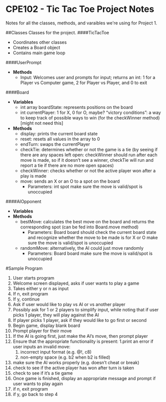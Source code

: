 # CPE102 - Tic Tac Toe Project Notes

Notes for all the classes, methods, and varaibles we're using for Project 1.

##Classes
Classes for the project.
####TicTacToe
* Coordinates other classes
* Creates a Board object
* Contains main game loop

####UserPrompt
* **Methods**
    * Input: Welcomes user and prompts for input; returns an int: 1 for a Player vs Computer game, 2 for Player vs          Player, and 0 to exit

####Board
* **Variables**
    * int array boardState: represents positions on the board
    * int currentPlayer: 1 for X, 0 for O, maybe?
    “victory conditions”: a way to keep track of possible ways to win (for the checkWinner method) [might not need        this]
* **Methods**
    * display: prints the current board state
    * reset: resets all values in the array to 0
    * endTurn: swaps the currentPlayer
    * checkTie: determines whether or not the game is a tie (by seeing if there are any spaces left open: checkWinner       should run after each move is made, so if it doesn’t see a winner, checkTie will run and report a tie if there        are no more open spaces)
    * checkWinner: checks whether or not the active player won after a play is made
    * move: sends an X or an O to a spot on the board
        * Parameters: int spot
          make sure the move is valid/spot is unoccupied

####AIOpponent
* **Variables**
* **Methods**
    * bestMove: calculates the best move on the board and returns the corresponding spot (can be fed into Board.move         method)
        * Parameters: Board board
          should check the current board state and recognize whether the move to be made is for X or O
          make sure the move is valid/spot is unoccupied
    * randomMove: alternatively, the AI could just move randomly
        * Parameters: Board board
          make sure the move is valid/spot is unoccupied


#Sample Program
1. User starts program
2. Welcome screen displayed, asks if user wants to play a game
3. Takes either y or n as input
  1. If n, exit program
  2. If y, continue
4. Ask if user would like to play vs AI or vs another player
  1. Possibly ask for 1 or 2 players to simplify input, while noting that if user picks 1 player, they will play           against the AI
  2. If player picks 1 player, ask if they would like to go first or second
5. Begin game, display blank board
  1. Prompt player for their move
  2. If the AI is going first, just make the AI’s move, then prompt player
6. Ensure that the appropriate functionality is present:
  1.print an error if user inputs an invalid move:
    1.  incorrect input format (e.g. @!, c8)
    2.  non-empty space (e.g. b2 when b2 is filled)
  2. make sure the AI works properly (e.g. doesn’t cheat or break)
  3. check to see if the active player has won after turn is taken
  4. check to see if it’s a tie game
7. Once game is finished, display an appropriate message and prompt if user wants to play again
  1. if n, exit program
  2. if y, go back to step 4
